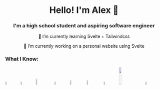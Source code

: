 <h1 style="text-align:center;"> Hello! I'm Alex 👋</h1>




<div style="text-align:center;">
<h3> I'm a high school student and aspiring software engineer</h3>
<p> 🌱 I’m currently learning Svelte + Tailwindcss </p>
<p> 🔭 I’m currently working on a personal website using Svelte</p>

</div>

<h3> What I Know: </h3>

<p> <img width=5% height=5% src="https://s3.dualstack.us-east-2.amazonaws.com/pythondotorg-assets/media/community/logos/python-logo-only.png"> <img width=5% height=5% src="https://upload.wikimedia.org/wikipedia/commons/1/1b/Svelte_Logo.svg"> 
<img width=7% height=7% src="https://upload.wikimedia.org/wikipedia/commons/6/61/HTML5_logo_and_wordmark.svg"> 
<img width=5% height=5% src="https://upload.wikimedia.org/wikipedia/commons/d/d5/CSS3_logo_and_wordmark.svg"> 
<img width=6% height=6% src="https://upload.wikimedia.org/wikipedia/commons/6/6a/JavaScript-logo.png"> 
<img width=6% height=6% src="https://upload.wikimedia.org/wikipedia/commons/4/4c/Typescript_logo_2020.svg"> 
<img width=5% height=5% src="https://upload.wikimedia.org/wikipedia/commons/0/0c/Blender_logo_no_text.svg">
<img width=12% height=12% src=""> 
<img width=5% height=5% src=""> 


</p>

<style>
    img {
        margin-right: 20px;
    }
</style>
<!-- Finish this up later-->